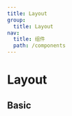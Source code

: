 ```yaml
---
title: Layout
group:
  title: Layout
nav:
  title: 组件
  path: /components
---
```


# Layout

## Basic

<code src="../examples/basic.tsx" />

<API src="@casts/layout"></API>
